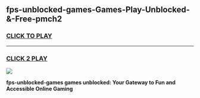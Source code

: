 
## fps-unblocked-games-Games-Play-Unblocked-&-Free-pmch2
<h3>
<a href="https://premium76.site?title=fps-unblocked-games&ref=24A">CLICK TO PLAY</a></h3>
<hr>

<h3>
<a href="https://premium76.site?title=fps-unblocked-games&ref=24A">CLICK 2 PLAY</a>
  
</h3>

<a href="https://premium76.site?title=fps-unblocked-games&ref=24A"><img src="https://clearcache.store/games.png"></a>


**fps-unblocked-games games unblocked: Your Gateway to Fun and Accessible Online Gaming**
